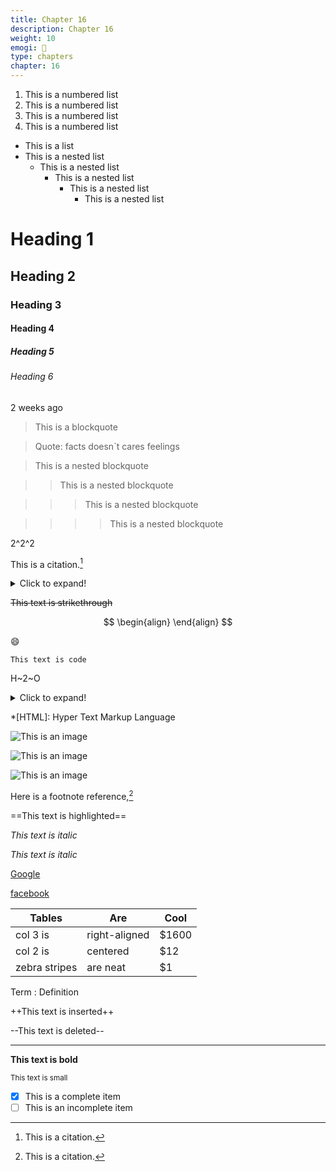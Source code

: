 ```yaml
---
title: Chapter 16
description: Chapter 16
weight: 10
emogi: 🤢
type: chapters
chapter: 16
---
```



1. This is a numbered list
2. This is a numbered list
3. This is a numbered list
4. This is a numbered list
- This is a list
- This is a nested list
	- This is a nested list
		- This is a nested list
			- This is a nested list
				- This is a nested list


# Heading 1 
## Heading 2 
### Heading 3 
#### Heading 4 
##### Heading 5 
###### Heading 6 


<time datetime="2013-04-06T12:32+00:00">2 weeks ago</time>


> This is a blockquote

> Quote: facts doesn`t cares feelings 

> This is a nested blockquote

>> This is a nested blockquote

>>> This is a nested blockquote

>>>> This is a nested blockquote


2^2^2


This is a citation.[^1]
[^1]: This is a citation.


<details>
<summary>Click to expand!</summary>
</details>


~~This text is strikethrough~~


$$
\begin{align}
\end{align}
$$


:smile:


`This text is code`


H~2~O


<details>
<summary>Click to expand!</summary>
</details>


*[HTML]: Hyper Text Markup Language


![This is an image](https://www.google.com/images/branding/googlelogo/1x/googlelogo_color_272x92dp.png)

![This is an image](https://images.pexels.com/photos/14980905/pexels-photo-14980905.jpeg "This is a title")

![This is an image](https://images.pexels.com/photos/1612351/pexels-photo-1612351.jpeg)


Here is a footnote reference,[^1]
[^1]: And here is the footnote.


==This text is highlighted==


*This text is italic*

_This text is italic_


[Google](https://www.google.com)

[facebook](https://www.facebook.com "This is a title")


| Tables | Are | Cool |
| --- | --- | --- |
| col 3 is | right-aligned | $1600 |
| col 2 is | centered | $12 |
| zebra stripes | are neat | $1 |


Term
: Definition


++This text is inserted++


--This text is deleted--


---


**This text is bold**


<sub>This text is small</sub>


- [x] This is a complete item
- [ ] This is an incomplete item
